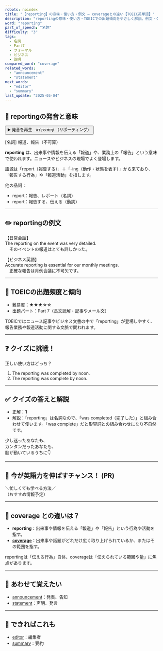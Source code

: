 ```yaml
---
robots: noindex
title: "【reporting】の意味・使い方・例文 ― coverageとの違い【TOEIC英単語】"
description: "reportingの意味・使い方・TOEICでの出題傾向をやさしく解説。例文・クイズ付きでcoverageとの違いもわかりやすく学べます。"
word: "reporting"
part_of_speech: "名詞"
difficulty: "3"
tags:
  - 名詞
  - Part7
  - フォーマル
  - ビジネス
  - 説明
compared_word: "coverage"
related_words:
  - "announcement"
  - "statement"
next_words:
  - "editor"
  - "summary"
last_update: "2025-05-04"
---
```


## 🔰 reportingの発音と意味

<button class="play-audio" onclick="playTTS('reporting')">
  <span class="play-audio-main">
    ▶️ 発音を再生　/rɪˈpɔːrtɪŋ/
  </span>
  <span class="play-audio-sub">
    （リポーティング）
  </span>
</button>

[名詞] 報道、報告（不可算）

**reporting** は、出来事や情報を伝える「報道」や、業務上の「報告」という意味で使われます。ニュースやビジネスの現場でよく登場します。

語源は「report（報告する）」＋「-ing（動作・状態を表す）」から来ており、「報告する行為」や「報道活動」を指します。

他の品詞：  
- report：報告、レポート（名詞）
- report：報告する、伝える（動詞）

---

## ✏️ reportingの例文

【日常会話】  
The reporting on the event was very detailed.  
　そのイベントの報道はとても詳しかった。

【ビジネス英語】  
Accurate reporting is essential for our monthly meetings.  
　正確な報告は月例会議に不可欠です。

---

## 🎯 TOEICの出題頻度と傾向

- 難易度：★★★☆☆
- 出題パート：Part 7（長文読解・記事やメール文）

TOEICではニュース記事やビジネス文書の中で「reporting」が登場しやすく、報告業務や報道活動に関する文脈で問われます。

---

## ❓ クイズに挑戦！

正しい使い方はどっち？

1. The reporting was completed by noon.  
2. The reporting was complete by noon.

---

## ✅ クイズの答えと解説

- 正解：**1**
- 解説：「reporting」は名詞なので、「was completed（完了した）」と組み合わせて使います。「was complete」だと形容詞との組み合わせになり不自然です。

少し迷ったあなたも、  
カンタンだったあなたも、  
脳が動いているうちに👇️

---

## 🚀 今が英語力を伸ばすチャンス！ (PR)

<div class="info-center">
＼忙しくても学べる方法／<br>  
（おすすめ情報予定）
</div>

---

## 🤔  coverage との違いは？

- **reporting**：出来事や情報を伝える「報道」や「報告」という行為や活動を指す。
- **[coverage](/word/coverage/)**：出来事や話題がどれだけ広く取り上げられているか、またはその範囲を指す。

reportingは「伝える行為」自体、coverageは「伝えられている範囲や量」に焦点があります。

---

## 🧩 あわせて覚えたい

- [announcement](/word/announcement/)：発表、告知
- [statement](/word/statement/)：声明、発言

---

## 📖 できればこれも

- [editor](/word/editor/)：編集者
- [summary](/word/summary/)：要約

<!-- cvid: aid42_bid30 -->
